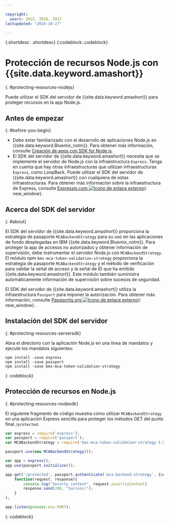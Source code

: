 ```yaml
---

copyright:
  years: 2015, 2016, 2017
lastupdated: "2016-10-27"

---
```


{:shortdesc: .shortdesc} 
{:codeblock:.codeblock}

# Protección de recursos Node.js con {{site.data.keyword.amashort}}
{: #protecting-resources-nodejs}


Puede utilizar el SDK del servidor de {{site.data.keyword.amashort}} para proteger recursos en la app Node.js.

## Antes de empezar
{: #before-you-begin}

* Debe estar familiarizado con el desarrollo de aplicaciones Node.js en {{site.data.keyword.Bluemix_notm}}. Para obtener más información, consulte [Creación de apps con SDK for Node.js](https://console.{DomainName}/docs/runtimes/nodejs/index.html#nodejs_runtime).
* El SDK del servidor de {{site.data.keyword.amashort}} necesita que se implemente el servidor de Node.js con la infraestructura `Express`. Tenga en cuenta que hay otras infraestructuras que utilizan infraestructuras `Express`, como LoopBack. Puede utilizar el SDK del servidor de {{site.data.keyword.amashort}} con cualquiera de estas infraestructuras. Para obtener más información sobre la infraestructura de Express, consulte [Expressjs.com ![Icono de enlace externo](../../icons/launch-glyph.svg "Icono de enlace externo")](http://expressjs.com/ "Icono de enlace externo"){: new_window}.

## Acerca del SDK del servidor
{: #about}

El SDK del servidor de {{site.data.keyword.amashort}} proporciona la estrategia de pasaporte `MCABackendStrategy` para su uso en las aplicaciones de fondo desplegadas en IBM {{site.data.keyword.Bluemix_notm}}. Para proteger la app de accesos no autorizados y obtener información de supervisión, debe instrumentar el servidor Node.js con `MCABackendStrategy`. El módulo npm `bms-mca-token-validation-strategy` proporciona la estrategia de pasaporte `MCABackendStrategy` y el método de verificación para validar la señal de acceso y la señal de ID que ha emitido {{site.data.keyword.amashort}}. Este módulo también suministra automáticamente información de supervisión sobre sucesos de seguridad.

El SDK del servidor de {{site.data.keyword.amashort}} utiliza la infraestructura `Passport` para imponer la autorización. Para obtener más información, consulte [Passportjs.org ![Icono de enlace externo](../../icons/launch-glyph.svg "Icono de enlace externo")](http://passportjs.org/ "Icono de enlace externo"){: new_window}.

## Instalación del SDK del servidor
{: #protecting-resources-serversdk}

Abra el directorio con la aplicación Node.js en una línea de mandatos y ejecute los mandatos siguientes:

```
npm install -save express
npm install -save passport
npm install -save bms-mca-token-validation-strategy
```
{: codeblock}

## Protección de recursos en Node.js
{: #protecting-resources-nodesdk}

El siguiente fragmento de código muestra cómo utilizar `MCABackendStrategy` en una aplicación Express sencilla para proteger los métodos GET del punto final `/protected`.

```JavaScript
var express = require('express');
var passport = require('passport');
var MCABackendStrategy = require('bms-mca-token-validation-strategy').MCABackendStrategy;

passport.use(new MCABackendStrategy());

var app = express();
app.use(passport.initialize());

app.get('/protected', passport.authenticate('mca-backend-strategy', {session: false }),
    function(request, response){
		console.log("Securty context", request.securityContext)    
		response.send(200, "Success!");
    }
);

app.listen(process.env.PORT);
```
{: codeblock}
